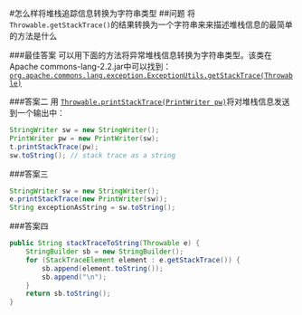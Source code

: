#怎么样将堆栈追踪信息转换为字符串类型
##问题
将`Throwable.getStackTrace()`的结果转换为一个字符串来来描述堆栈信息的最简单的方法是什么


###最佳答案
可以用下面的方法将异常堆栈信息转换为字符串类型。该类在Apache commons-lang-2.2.jar中可以找到：
[`org.apache.commons.lang.exception.ExceptionUtils.getStackTrace(Throwable)`](org.apache.commons.lang.exception.ExceptionUtils.getStackTrace\(Throwable\))

###答案二
用 [`Throwable.printStackTrace(PrintWriter pw)`](https://docs.oracle.com/javase/8/docs/api/java/lang/Throwable.html#printStackTrace-java.io.PrintWriter-)将对堆栈信息发送到一个输出中：
````java
StringWriter sw = new StringWriter();
PrintWriter pw = new PrintWriter(sw);
t.printStackTrace(pw);
sw.toString(); // stack trace as a string
````

###答案三
````java
StringWriter sw = new StringWriter();
e.printStackTrace(new PrintWriter(sw));
String exceptionAsString = sw.toString();
````

###答案四
````java
public String stackTraceToString(Throwable e) {
    StringBuilder sb = new StringBuilder();
    for (StackTraceElement element : e.getStackTrace()) {
        sb.append(element.toString());
        sb.append("\n");
    }
    return sb.toString();
}
````